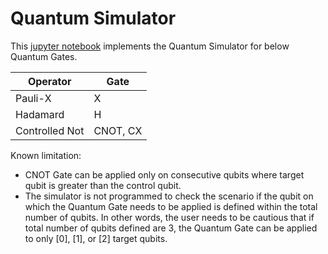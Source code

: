# Quantum Simulator

This [jupyter notebook](QuantumSimulator.ipynb) implements the Quantum Simulator for below Quantum Gates.

Operator | Gate 
---|---
Pauli-X | X
Hadamard | H
Controlled Not | CNOT, CX

Known limitation:
  - CNOT Gate can be applied only on consecutive qubits where target qubit is greater than the control qubit. 
  - The simulator is not programmed to check the scenario if the qubit on which the Quantum Gate needs to be applied is defined within the total number of qubits. In other words, the user needs to be cautious that if total number of qubits defined are 3, the Quantum Gate can be applied to only [0], [1], or [2] target qubits.
